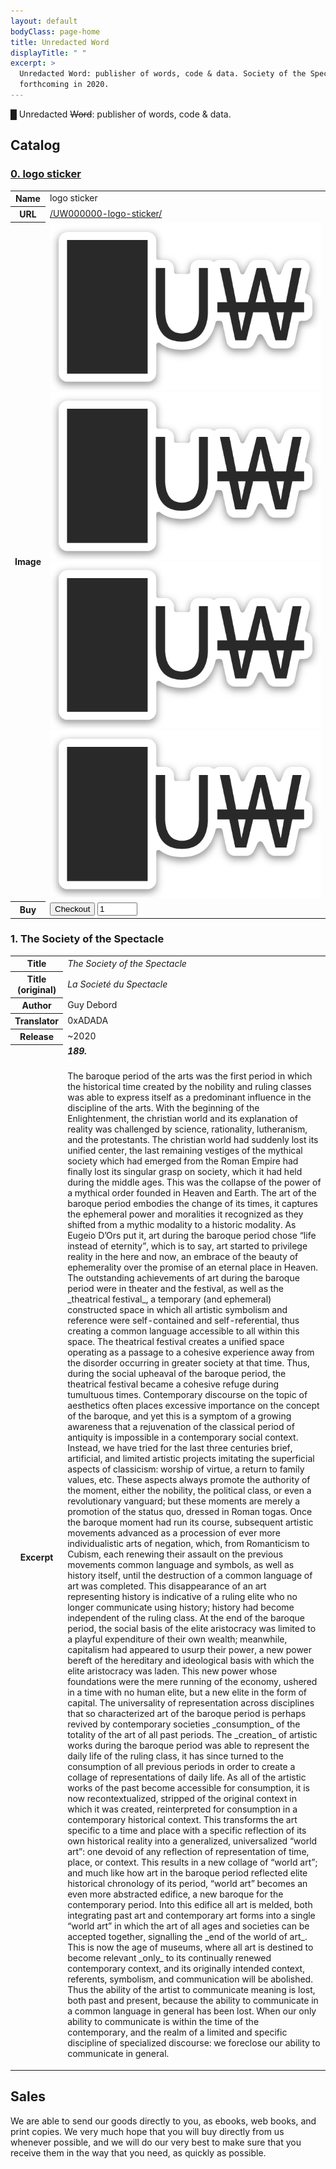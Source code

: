 ```yaml
---
layout: default
bodyClass: page-home
title: Unredacted Word
displayTitle: " "
excerpt: > 
  Unredacted Word: publisher of words, code & data. Society of the Spectacle,
  forthcoming in 2020.
---
```


<div class="aesthetics fullbleed" contenteditable="true">
  <p class="centered">
    <span class="cursor">█</span>
    Unredacted <s>Word</s>: publisher of words, code &amp; data.
  </p>
</div>


## Catalog

### [0. logo sticker](/catalog/uw000000-logo-sticker)

<table class="blocktable">
  <tbody>
    <tr>
      <th>Name</th>
      <td>logo sticker</td>
    </tr>
    <tr>
      <th>URL</th>
      <td>
        <a href="/catalog/uw000000-logo-sticker">/UW000000-logo-sticker/</a>
      </td>
    </tr>
    <tr>
      <th>Image</th>
      <td>
        <a class="sticker-assortment" href="/catalog/uw000000-logo-sticker" title="logo sticker">
          <img src="/static/catalog/uw000000/logo-sticker-610x376.png" alt="sticker photo">
          <img src="/static/catalog/uw000000/logo-sticker-610x376.png" alt="sticker photo">
          <img src="/static/catalog/uw000000/logo-sticker-610x376.png" alt="sticker photo">
          <img src="/static/catalog/uw000000/logo-sticker-610x376.png" alt="sticker photo">
        </a>
      </td>
    </tr>
    <tr>
      <th>Buy</th>
      <td>
        <div class="component component-buy-now">
          <button 
            class="buy-now js-buynow"
            data-sku="sku_GFlC0zzBrcHvid"
            data-quantity="1"
            data-price="0.50"
            role="link">
            Checkout
          </button>
          <input type="number" class="buy-quantity js-buy-quantity" min="1" max="100" value="1">
          <div class="js-stripe-errors"></div>
        </div>
      </td>
    </tr>
  </tbody>
</table>

### 1. The Society of the Spectacle

<table class="blocktable">
  <tbody>
    <tr>
      <th>Title</th>
      <td><em>The Society of the Spectacle</em></td>
    </tr>
    <tr>
      <th>Title (original)</th>
      <td><em>La Societé du Spectacle</em></td>
    </tr>
    <tr>
      <th>Author</th>
      <td>Guy Debord</td>
    </tr>
    <tr>
      <th>Translator</th>
      <td>0xADADA</td>
    </tr>
    <tr>
      <th>Release</th>
      <td>~2020</td>
    </tr>
    <tr>
      <th>Excerpt</th>
      <td>
        <h5 style="margin-top:0;">189.</h5>
        <p>
            The baroque period of the arts was the first period in which the historical time created by the nobility and ruling classes was able to express itself as a predominant influence in the discipline of the arts. With the beginning of the Enlightenment, the christian world and its explanation of reality was challenged by science, rationality, lutheranism, and the protestants. The christian world had suddenly lost its unified center, the last remaining vestiges of the mythical society which had emerged from the Roman Empire had finally lost its singular grasp on society, which it had held during the middle ages. This was the collapse of the power of a mythical order founded in Heaven and Earth. The art of the baroque period embodies the change of its times, it captures the ephemeral power and moralities it recognized as they shifted from a mythic modality to a historic modality. As Eugeio D’Ors put it, art during the baroque period chose “life instead of eternity”, which is to say, art started to privilege reality in the here and now, an embrace of the beauty of ephemerality over the promise of an eternal place in Heaven. The outstanding achievements of art during the baroque period were in theater and the festival, as well as the _theatrical festival_, a temporary (and ephemeral) constructed space in which all artistic symbolism and reference were self-contained and self-referential, thus creating a common language accessible to all within this space. The theatrical festival creates a unified space operating as a passage to a cohesive experience away from the disorder occurring in greater society at that time. Thus, during the social upheaval of the baroque period, the theatrical festival became a cohesive refuge during tumultuous times. Contemporary discourse on the topic of aesthetics often places excessive importance on the concept of the baroque, and yet this is a symptom of a growing awareness that a rejuvenation of the classical period of antiquity is impossible in a contemporary social context. Instead, we have tried for the last three centuries brief, artificial, and limited artistic projects imitating the superficial aspects of classicism: worship of virtue, a return to family values, etc. These aspects always promote the authority of the moment, either the nobility, the political class, or even a revolutionary vanguard; but these moments are merely a promotion of the status quo, dressed in Roman togas. Once the baroque moment had run its course, subsequent artistic movements advanced as a procession of ever more individualistic arts of negation, which, from Romanticism to Cubism, each renewing their assault on the previous movements common language and symbols, as well as history itself, until the destruction of a common language of art was completed. This disappearance of an art representing history is indicative of a ruling elite who no longer communicate using history; history had become independent of the ruling class. At the end of the baroque period, the social basis of the elite aristocracy was limited to a playful expenditure of their own wealth; meanwhile, capitalism had appeared to usurp their power, a new power bereft of the hereditary and ideological basis with which the elite aristocracy was laden. This new power whose foundations were the mere running of the economy, ushered in a time with no human elite, but a new elite in the form of capital. The universality of representation across disciplines that so characterized art of the baroque period is perhaps revived by contemporary societies _consumption_ of the totality of the art of all past periods. The _creation_ of artistic works during the baroque period was able to represent the daily life of the ruling class, it has since turned to the consumption of all previous periods in order to create a collage of representations of daily life. As all of the artistic works of the past become accessible for consumption, it is now recontextualized, stripped of the original context in which it was created, reinterpreted for consumption in a contemporary historical context. This transforms the art specific to a time and place with a specific reflection of its own historical reality into a generalized, universalized “world art”: one devoid of any reflection of representation of time, place, or context. This results in a new collage of “world art”; and much like how art in the baroque period reflected elite historical chronology of its period, “world art” becomes an even more abstracted edifice, a new baroque for the contemporary period. Into this edifice all art is melded, both integrating past art and contemporary art forms into a single “world art” in which the art of all ages and societies can be accepted together, signalling the _end of the world of art_. This is now the age of museums, where all art is destined to become relevant _only_ to its continually renewed contemporary context, and its originally intended context, referents, symbolism, and communication will be abolished. Thus the ability of the artist to communicate meaning is lost, both past and present, because the ability to communicate in a common language in general has been lost. When our only ability to communicate is within the time of the contemporary, and the realm of a limited and specific discipline of specialized discourse: we foreclose our ability to communicate in general.
        </p>
      </td>
    </tr>
  </tbody>
</table>


## Sales

We are able to send our goods directly to you, as ebooks, web books, and print
copies. We very much hope that you will buy directly from us whenever possible, and
we will do our very best to make sure that you receive them in the way that you
need, as quickly as possible.
